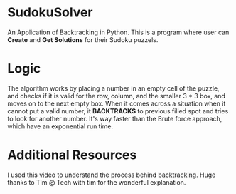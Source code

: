 # SudokuSolver
An Application of Backtracking in Python. 
This is a program where user can **Create** and **Get Solutions** for their Sudoku puzzels.

# Logic
The algorithm works by placing a number in an empty cell of the puzzle, and checks if it is valid for the row, column, and the smaller 3 * 3 box, and moves on to the next empty box. When it comes across a situation when it cannot put a valid number, it **BACKTRACKS** to previous filled spot and tries to look for another number. It's way faster than the Brute force approach, which have an exponential run time.

# Additional Resources
I used this [video](https://www.youtube.com/watch?v=lK4N8E6uNr4&t=98s) to understand the process behind backtracking. Huge thanks to Tim @ Tech with tim for the wonderful explanation.
